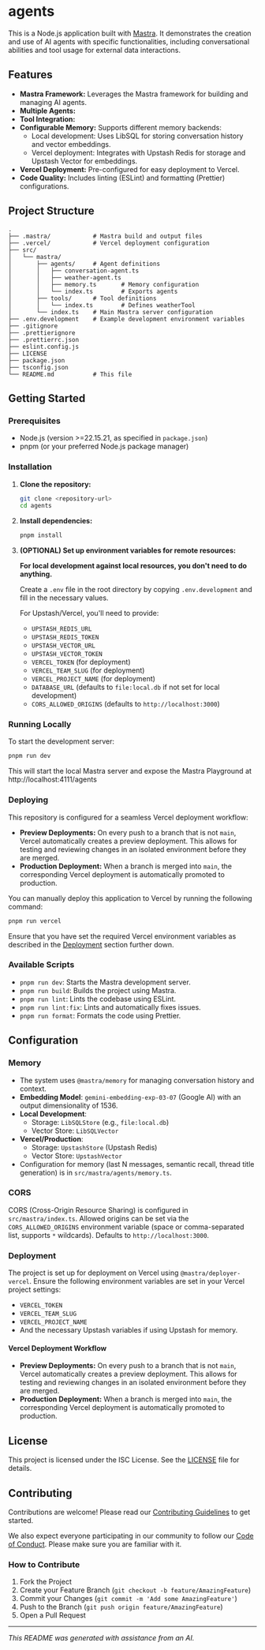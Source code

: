 # agents

This is a Node.js application built with [Mastra](https://github.com/mastra-ai/mastra). It demonstrates the creation and use of AI agents with specific functionalities, including conversational abilities and tool usage for external data interactions.

## Features

- **Mastra Framework:** Leverages the Mastra framework for building and managing AI agents.
- **Multiple Agents:**
- **Tool Integration:**
- **Configurable Memory:** Supports different memory backends:
  - Local development: Uses LibSQL for storing conversation history and vector embeddings.
  - Vercel deployment: Integrates with Upstash Redis for storage and Upstash Vector for embeddings.
- **Vercel Deployment:** Pre-configured for easy deployment to Vercel.
- **Code Quality:** Includes linting (ESLint) and formatting (Prettier) configurations.

## Project Structure

```
.
├── .mastra/            # Mastra build and output files
├── .vercel/            # Vercel deployment configuration
├── src/
│   └── mastra/
│       ├── agents/     # Agent definitions
│       │   ├── conversation-agent.ts
│       │   ├── weather-agent.ts
│       │   ├── memory.ts       # Memory configuration
│       │   └── index.ts        # Exports agents
│       ├── tools/      # Tool definitions
│       │   └── index.ts        # Defines weatherTool
│       └── index.ts    # Main Mastra server configuration
├── .env.development    # Example development environment variables
├── .gitignore
├── .prettierignore
├── .prettierrc.json
├── eslint.config.js
├── LICENSE
├── package.json
├── tsconfig.json
└── README.md           # This file
```

## Getting Started

### Prerequisites

- Node.js (version >=22.15.21, as specified in `package.json`)
- pnpm (or your preferred Node.js package manager)

### Installation

1.  **Clone the repository:**

    ```bash
    git clone <repository-url>
    cd agents
    ```

2.  **Install dependencies:**

    ```bash
    pnpm install
    ```

3.  **(OPTIONAL) Set up environment variables for remote resources:**

    **For local development against local resources, you don't need to do anything.**

    Create a `.env` file in the root directory by copying `.env.development` and fill in the necessary values.

    For Upstash/Vercel, you'll need to provide:

    - `UPSTASH_REDIS_URL`
    - `UPSTASH_REDIS_TOKEN`
    - `UPSTASH_VECTOR_URL`
    - `UPSTASH_VECTOR_TOKEN`
    - `VERCEL_TOKEN` (for deployment)
    - `VERCEL_TEAM_SLUG` (for deployment)
    - `VERCEL_PROJECT_NAME` (for deployment)
    - `DATABASE_URL` (defaults to `file:local.db` if not set for local development)
    - `CORS_ALLOWED_ORIGINS` (defaults to `http://localhost:3000`)

### Running Locally

To start the development server:

```bash
pnpm run dev
```

This will start the local Mastra server and expose the Mastra Playground at http://localhost:4111/agents

### Deploying

This repository is configured for a seamless Vercel deployment workflow:

- **Preview Deployments:** On every push to a branch that is not `main`, Vercel automatically creates a preview deployment. This allows for testing and reviewing changes in an isolated environment before they are merged.
- **Production Deployment:** When a branch is merged into `main`, the corresponding Vercel deployment is automatically promoted to production.

You can manually deploy this application to Vercel by running the following command:

```bash
pnpm run vercel
```

Ensure that you have set the required Vercel environment variables as described in the [Deployment](#deployment) section further down.

### Available Scripts

- `pnpm run dev`: Starts the Mastra development server.
- `pnpm run build`: Builds the project using Mastra.
- `pnpm run lint`: Lints the codebase using ESLint.
- `pnpm run lint:fix`: Lints and automatically fixes issues.
- `pnpm run format`: Formats the code using Prettier.

## Configuration

### Memory

- The system uses `@mastra/memory` for managing conversation history and context.
- **Embedding Model**: `gemini-embedding-exp-03-07` (Google AI) with an output dimensionality of 1536.
- **Local Development**:
  - Storage: `LibSQLStore` (e.g., `file:local.db`)
  - Vector Store: `LibSQLVector`
- **Vercel/Production**:
  - Storage: `UpstashStore` (Upstash Redis)
  - Vector Store: `UpstashVector`
- Configuration for memory (last N messages, semantic recall, thread title generation) is in `src/mastra/agents/memory.ts`.

### CORS

CORS (Cross-Origin Resource Sharing) is configured in `src/mastra/index.ts`. Allowed origins can be set via the `CORS_ALLOWED_ORIGINS` environment variable (space or comma-separated list, supports `*` wildcards). Defaults to `http://localhost:3000`.

### Deployment

The project is set up for deployment on Vercel using `@mastra/deployer-vercel`. Ensure the following environment variables are set in your Vercel project settings:

- `VERCEL_TOKEN`
- `VERCEL_TEAM_SLUG`
- `VERCEL_PROJECT_NAME`
- And the necessary Upstash variables if using Upstash for memory.

#### Vercel Deployment Workflow

- **Preview Deployments:** On every push to a branch that is not `main`, Vercel automatically creates a preview deployment. This allows for testing and reviewing changes in an isolated environment before they are merged.
- **Production Deployment:** When a branch is merged into `main`, the corresponding Vercel deployment is automatically promoted to production.

## License

This project is licensed under the ISC License. See the [LICENSE](LICENSE) file for details.

## Contributing

Contributions are welcome! Please read our [Contributing Guidelines](CONTRIBUTING.md) to get started.

We also expect everyone participating in our community to follow our [Code of Conduct](CODE_OF_CONDUCT.md). Please make sure you are familiar with it.

### How to Contribute

1.  Fork the Project
2.  Create your Feature Branch (`git checkout -b feature/AmazingFeature`)
3.  Commit your Changes (`git commit -m 'Add some AmazingFeature'`)
4.  Push to the Branch (`git push origin feature/AmazingFeature`)
5.  Open a Pull Request

---

_This README was generated with assistance from an AI._
